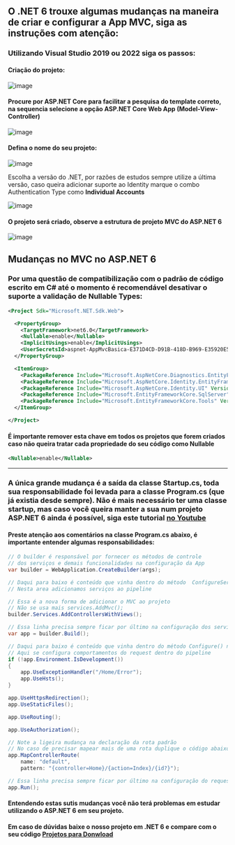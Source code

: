 ## O .NET 6 trouxe algumas mudanças na maneira de criar e configurar a App MVC, siga as instruções com atenção:

### Utilizando Visual Studio 2019 ou 2022 siga os passos:

#### Criação do projeto:

![image](https://user-images.githubusercontent.com/5068797/158006937-05f1a481-746f-48e8-9fae-8d9394bc86e4.png)

#### Procure por ASP.NET Core para facilitar a pesquisa do template correto, na sequencia **selecione a opção ASP.NET Core Web App (Model-View-Controller)**

![image](https://user-images.githubusercontent.com/5068797/158007370-5268b91c-07de-4727-a9bd-fdf9b684541e.png)

#### Defina o nome do seu projeto:

![image](https://user-images.githubusercontent.com/5068797/158007231-8f05be93-a02c-4e71-84bc-ca35e02142dc.png)

Escolha a versão do .NET, por razões de estudos sempre utilize a última versão, caso queira adicionar suporte ao Identity marque o combo Authentication Type como **Individual Accounts**

![image](https://user-images.githubusercontent.com/5068797/158007316-931d47a1-7384-418e-8622-ef9b20d71bdb.png)

#### O projeto será criado, observe a estrutura de projeto MVC do ASP.NET 6

![image](https://user-images.githubusercontent.com/5068797/158007438-38803a91-ef44-4398-aade-2450035b12e9.png)

## Mudanças no MVC no ASP.NET 6

### Por uma questão de compatibilização com o padrão de código escrito em C# até o momento é recomendável desativar o suporte a validação de Nullable Types:

```xml
<Project Sdk="Microsoft.NET.Sdk.Web">

  <PropertyGroup>
    <TargetFramework>net6.0</TargetFramework>
    <Nullable>enable</Nullable>
    <ImplicitUsings>enable</ImplicitUsings>
    <UserSecretsId>aspnet-AppMvcBasica-E371D4CD-D91B-418D-B969-E35920E572C4</UserSecretsId>
  </PropertyGroup>

  <ItemGroup>
    <PackageReference Include="Microsoft.AspNetCore.Diagnostics.EntityFrameworkCore" Version="6.0.3" />
    <PackageReference Include="Microsoft.AspNetCore.Identity.EntityFrameworkCore" Version="6.0.3" />
    <PackageReference Include="Microsoft.AspNetCore.Identity.UI" Version="6.0.3" />
    <PackageReference Include="Microsoft.EntityFrameworkCore.SqlServer" Version="6.0.3" />
    <PackageReference Include="Microsoft.EntityFrameworkCore.Tools" Version="6.0.3" />
  </ItemGroup>

</Project>
```

#### É importante remover esta chave em todos os projetos que forem criados caso não queira tratar cada propriedade do seu código como Nullable

```xml
<Nullable>enable</Nullable>
```

---

### A única grande mudança é a saída da classe Startup.cs, toda sua responsabilidade foi levada para a classe Program.cs (que já existia desde sempre). Não é mais necessário ter uma classe startup, mas caso você queira manter a sua num projeto ASP.NET 6 ainda é possível, siga este tutorial [no Youtube](https://www.youtube.com/watch?v=VgjHQvprRy0)

#### Preste atenção aos comentários na classe Program.cs abaixo, é importante entender algumas responsabilidades:

```csharp
// O builder é responsável por fornecer os métodos de controle
// dos serviços e demais funcionalidades na configuração da App
var builder = WebApplication.CreateBuilder(args);

// Daqui para baixo é conteúdo que vinha dentro do método  ConfigureServices() na antiga Startup.cs
// Nesta area adicionamos serviços ao pipeline

// Essa é a nova forma de adicionar o MVC ao projeto
// Não se usa mais services.AddMvc();
builder.Services.AddControllersWithViews();

// Essa linha precisa sempre ficar por último na configuração dos serviços
var app = builder.Build();

// Daqui para baixo é conteúdo que vinha dentro do método Configure() na antiga Startup.cs
// Aqui se configura comportamentos do request dentro do pipeline
if (!app.Environment.IsDevelopment())
{
    app.UseExceptionHandler("/Home/Error");
    app.UseHsts();
}

app.UseHttpsRedirection();
app.UseStaticFiles();

app.UseRouting();

app.UseAuthorization();

// Note a ligeira mudança na declaração da rota padrão
// No caso de precisar mapear mais de uma rota duplique o código abaixo
app.MapControllerRoute(
    name: "default",
    pattern: "{controller=Home}/{action=Index}/{id?}");

// Essa linha precisa sempre ficar por último na configuração do request pipeline
app.Run();
```

#### Entendendo estas sutis mudanças você não terá problemas em estudar utilizando o ASP.NET 6 em seu projeto.

#### Em caso de dúvidas baixe o nosso projeto em .NET 6 e compare com o seu código [Projetos para Donwload](https://desenvolvedor.io/curso/dominando-o-asp-net-mvc-core/links-materiais) 
